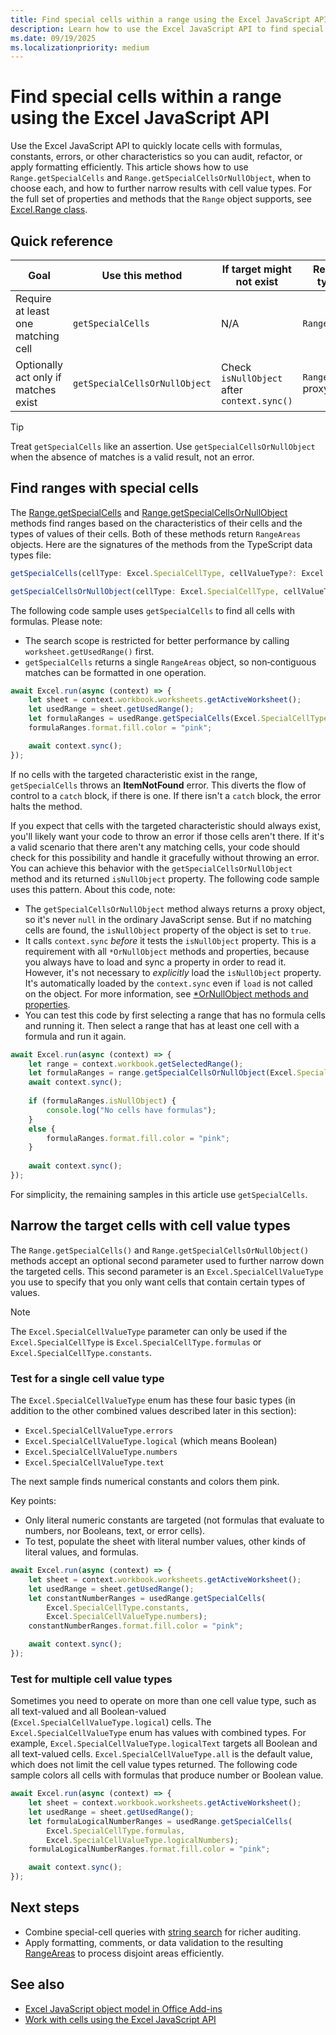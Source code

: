 ```yaml
---
title: Find special cells within a range using the Excel JavaScript API
description: Learn how to use the Excel JavaScript API to find special cells, such as cells with formulas, errors, or numbers.
ms.date: 09/19/2025
ms.localizationpriority: medium
---
```


# Find special cells within a range using the Excel JavaScript API

Use the Excel JavaScript API to quickly locate cells with formulas, constants, errors, or other characteristics so you can audit, refactor, or apply formatting efficiently. This article shows how to use `Range.getSpecialCells` and `Range.getSpecialCellsOrNullObject`, when to choose each, and how to further narrow results with cell value types. For the full set of properties and methods that the `Range` object supports, see [Excel.Range class](/javascript/api/excel/excel.range).

## Quick reference

| Goal | Use this method | If target might not exist | Result type | Error behavior |
|------|-----------------|---------------------------|-------------|----------------|
| Require at least one matching cell | `getSpecialCells` | N/A | `RangeAreas` | Throws `ItemNotFound` if none exist |
| Optionally act only if matches exist | `getSpecialCellsOrNullObject` | Check `isNullObject` after `context.sync()` | `RangeAreas` proxy | No error, returns `isNullObject = true` |

> [!TIP]
> Treat `getSpecialCells` like an assertion. Use `getSpecialCellsOrNullObject` when the absence of matches is a valid result, not an error.

## Find ranges with special cells

The [Range.getSpecialCells](/javascript/api/excel/excel.range#excel-excel-range-getspecialcells-member(1)) and [Range.getSpecialCellsOrNullObject](/javascript/api/excel/excel.range#excel-excel-range-getspecialcellsornullobject-member(1)) methods find ranges based on the characteristics of their cells and the types of values of their cells. Both of these methods return `RangeAreas` objects. Here are the signatures of the methods from the TypeScript data types file:

```typescript
getSpecialCells(cellType: Excel.SpecialCellType, cellValueType?: Excel.SpecialCellValueType): Excel.RangeAreas;
```

```typescript
getSpecialCellsOrNullObject(cellType: Excel.SpecialCellType, cellValueType?: Excel.SpecialCellValueType): Excel.RangeAreas;
```

The following code sample uses `getSpecialCells` to find all cells with formulas. Please note:

- The search scope is restricted for better performance by calling `worksheet.getUsedRange()` first.
- `getSpecialCells` returns a single `RangeAreas` object, so non‑contiguous matches can be formatted in one operation.

```js
await Excel.run(async (context) => {
    let sheet = context.workbook.worksheets.getActiveWorksheet();
    let usedRange = sheet.getUsedRange();
    let formulaRanges = usedRange.getSpecialCells(Excel.SpecialCellType.formulas);
    formulaRanges.format.fill.color = "pink";

    await context.sync();
});
```

If no cells with the targeted characteristic exist in the range, `getSpecialCells` throws an **ItemNotFound** error. This diverts the flow of control to a `catch` block, if there is one. If there isn't a `catch` block, the error halts the method.

If you expect that cells with the targeted characteristic should always exist, you'll likely want your code to throw an error if those cells aren't there. If it's a valid scenario that there aren't any matching cells, your code should check for this possibility and handle it gracefully without throwing an error. You can achieve this behavior with the `getSpecialCellsOrNullObject` method and its returned `isNullObject` property. The following code sample uses this pattern. About this code, note:

- The `getSpecialCellsOrNullObject` method always returns a proxy object, so it's never `null` in the ordinary JavaScript sense. But if no matching cells are found, the `isNullObject` property of the object is set to `true`.
- It calls `context.sync` *before* it tests the `isNullObject` property. This is a requirement with all `*OrNullObject` methods and properties, because you always have to load and sync a property in order to read it. However, it's not necessary to *explicitly* load the `isNullObject` property. It's automatically loaded by the `context.sync` even if `load` is not called on the object. For more information, see [\*OrNullObject methods and properties](../develop/application-specific-api-model.md#ornullobject-methods-and-properties).
- You can test this code by first selecting a range that has no formula cells and running it. Then select a range that has at least one cell with a formula and run it again.

```js
await Excel.run(async (context) => {
    let range = context.workbook.getSelectedRange();
    let formulaRanges = range.getSpecialCellsOrNullObject(Excel.SpecialCellType.formulas);
    await context.sync();
        
    if (formulaRanges.isNullObject) {
        console.log("No cells have formulas");
    }
    else {
        formulaRanges.format.fill.color = "pink";
    }
    
    await context.sync();
});
```

For simplicity, the remaining samples in this article use `getSpecialCells`.

## Narrow the target cells with cell value types

The `Range.getSpecialCells()` and `Range.getSpecialCellsOrNullObject()` methods accept an optional second parameter used to further narrow down the targeted cells. This second parameter is an `Excel.SpecialCellValueType` you use to specify that you only want cells that contain certain types of values.

> [!NOTE]
> The `Excel.SpecialCellValueType` parameter can only be used if the `Excel.SpecialCellType` is `Excel.SpecialCellType.formulas` or `Excel.SpecialCellType.constants`.

### Test for a single cell value type

The `Excel.SpecialCellValueType` enum has these four basic types (in addition to the other combined values described later in this section):

- `Excel.SpecialCellValueType.errors`
- `Excel.SpecialCellValueType.logical` (which means Boolean)
- `Excel.SpecialCellValueType.numbers`
- `Excel.SpecialCellValueType.text`

The next sample finds numerical constants and colors them pink.

Key points:

- Only literal numeric constants are targeted (not formulas that evaluate to numbers, nor Booleans, text, or error cells).
- To test, populate the sheet with literal number values, other kinds of literal values, and formulas.

```js
await Excel.run(async (context) => {
    let sheet = context.workbook.worksheets.getActiveWorksheet();
    let usedRange = sheet.getUsedRange();
    let constantNumberRanges = usedRange.getSpecialCells(
        Excel.SpecialCellType.constants,
        Excel.SpecialCellValueType.numbers);
    constantNumberRanges.format.fill.color = "pink";

    await context.sync();
});
```

### Test for multiple cell value types

Sometimes you need to operate on more than one cell value type, such as all text-valued and all Boolean-valued (`Excel.SpecialCellValueType.logical`) cells. The `Excel.SpecialCellValueType` enum has values with combined types. For example, `Excel.SpecialCellValueType.logicalText` targets all Boolean and all text-valued cells. `Excel.SpecialCellValueType.all` is the default value, which does not limit the cell value types returned. The following code sample colors all cells with formulas that produce number or Boolean value.

```js
await Excel.run(async (context) => {
    let sheet = context.workbook.worksheets.getActiveWorksheet();
    let usedRange = sheet.getUsedRange();
    let formulaLogicalNumberRanges = usedRange.getSpecialCells(
        Excel.SpecialCellType.formulas,
        Excel.SpecialCellValueType.logicalNumbers);
    formulaLogicalNumberRanges.format.fill.color = "pink";

    await context.sync();
});
```

## Next steps

- Combine special-cell queries with [string search](excel-add-ins-ranges-string-match.md) for richer auditing.
- Apply formatting, comments, or data validation to the resulting [RangeAreas](excel-add-ins-multiple-ranges.md) to process disjoint areas efficiently.

## See also

- [Excel JavaScript object model in Office Add-ins](excel-add-ins-core-concepts.md)
- [Work with cells using the Excel JavaScript API](excel-add-ins-cells.md)
